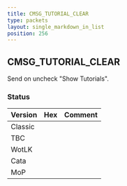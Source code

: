 ```yaml
---
title: CMSG_TUTORIAL_CLEAR
type: packets
layout: single_markdown_in_list
position: 256
---
```


## CMSG_TUTORIAL_CLEAR

Send on uncheck "Show Tutorials".

### Status

Version    | Hex        | Comment
---------- | ---------- | ---------- 
Classic    |            | 
TBC        |            | 
WotLK      |            | 
Cata       |            | 
MoP        |            | 